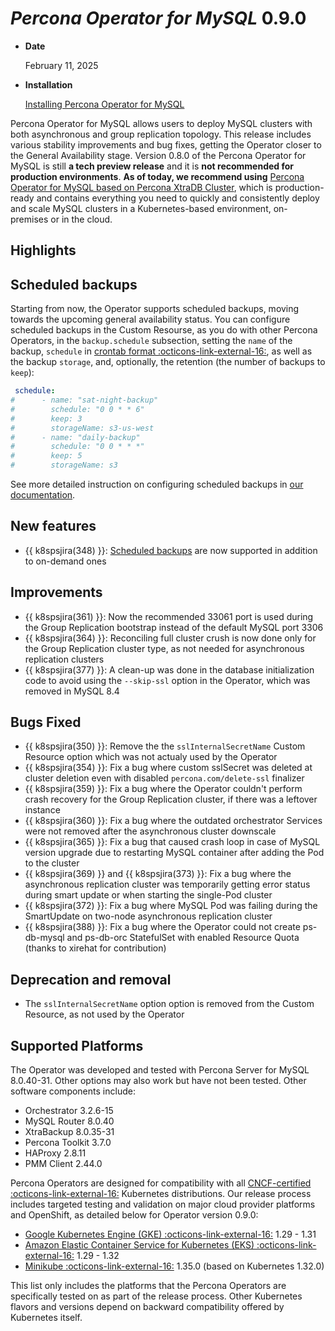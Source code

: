 # *Percona Operator for MySQL* 0.9.0

* **Date**

    February 11, 2025

* **Installation**

    [Installing Percona Operator for MySQL](../System-Requirements.md#installation-guidelines)

Percona Operator for MySQL allows users to deploy MySQL clusters with both asynchronous and group replication topology. This release includes various stability improvements and bug fixes, getting the Operator closer to the General Availability stage. Version 0.8.0 of the Percona Operator for MySQL is still **a tech preview release** and it is **not recommended for production environments**. **As of today, we recommend using** [Percona Operator for MySQL based on Percona XtraDB Cluster](https://docs.percona.com/percona-operator-for-mysql/pxc/index.html), which is production-ready and contains everything you need to quickly and consistently deploy and scale MySQL clusters in a Kubernetes-based environment, on-premises or in the cloud.

## Highlights

## Scheduled backups

Starting from now, the Operator supports scheduled backups, moving towards the upcoming general availability status. You can configure scheduled backups in the Custom Resourse, as you do with other Percona Operators, in the `backup.schedule` subsection, setting the `name` of the backup, `schedule` in [crontab format :octicons-link-external-16:](https://en.wikipedia.org/wiki/Cron), as well as the backup `storage`, and, optionally, the retention (the number of backups to `keep`):

```yaml
 schedule:
#      - name: "sat-night-backup"
#        schedule: "0 0 * * 6"
#        keep: 3
#        storageName: s3-us-west
#      - name: "daily-backup"
#        schedule: "0 0 * * *"
#        keep: 5
#        storageName: s3
```

See more detailed instruction on configuring scheduled backups in [our documentation](../backups-scheduled.md).

## New features

* {{ k8spsjira(348) }}: [Scheduled backups](../backups-scheduled.md) are now supported in addition to on-demand ones

## Improvements

* {{ k8spsjira(361) }}: Now the recommended 33061 port is used during the Group Replication bootstrap instead of the default MySQL port 3306
* {{ k8spsjira(364) }}: Reconciling full cluster crush is now done only for the Group Replication cluster type, as not needed for asynchronous replication clusters
* {{ k8spsjira(377) }}: A clean-up was done in the database initialization code to avoid using the `--skip-ssl` option in the Operator, which was removed in MySQL 8.4 

## Bugs Fixed

* {{ k8spsjira(350) }}: Remove the the `sslInternalSecretName` Custom Resource option which was not actualy used by the Operator
* {{ k8spsjira(354) }}: Fix a bug where custom sslSecret was deleted at cluster deletion even with disabled `percona.com/delete-ssl` finalizer
* {{ k8spsjira(359) }}: Fix a bug where the Operator couldn't perform crash recovery for the Group Replication cluster, if there was a leftover instance 
* {{ k8spsjira(360) }}: Fix a bug where the outdated orchestrator Services were not removed after the asynchronous cluster downscale
* {{ k8spsjira(365) }}: Fix a bug that caused crash loop in case of MySQL version upgrade due to restarting MySQL container after adding the Pod to the cluster
* {{ k8spsjira(369) }} and {{ k8spsjira(373) }}: Fix a bug where the asynchronous replication cluster was temporarily getting error status during smart update or when starting the single-Pod cluster
* {{ k8spsjira(372) }}: Fix a bug where MySQL Pod was failing during the SmartUpdate on two-node asynchronous replication cluster
* {{ k8spsjira(388) }}: Fix a bug where the Operator could not create ps-db-mysql and ps-db-orc StatefulSet with enabled Resource Quota (thanks to xirehat for contribution)

## Deprecation and removal

* The `sslInternalSecretName` option option is removed from the Custom Resource, as not used by the Operator

## Supported Platforms

The Operator was developed and tested with Percona Server for MySQL 8.0.40-31.
Other options may also work but have not been tested. Other software components include:

* Orchestrator 3.2.6-15
* MySQL Router 8.0.40
* XtraBackup 8.0.35-31
* Percona Toolkit 3.7.0
* HAProxy 2.8.11
* PMM Client 2.44.0

Percona Operators are designed for compatibility with all [CNCF-certified :octicons-link-external-16:](https://www.cncf.io/training/certification/software-conformance/) Kubernetes distributions. Our release process includes targeted testing and validation on major cloud provider platforms and OpenShift, as detailed below for Operator version 0.9.0:

* [Google Kubernetes Engine (GKE) :octicons-link-external-16:](https://cloud.google.com/kubernetes-engine) 1.29 - 1.31
* [Amazon Elastic Container Service for Kubernetes (EKS) :octicons-link-external-16:](https://aws.amazon.com) 1.29 - 1.32
* [Minikube :octicons-link-external-16:](https://minikube.sigs.k8s.io/docs/) 1.35.0 (based on Kubernetes 1.32.0)

This list only includes the platforms that the Percona Operators are specifically tested on as part of the release process. Other Kubernetes flavors and versions depend on backward compatibility offered by Kubernetes itself.

